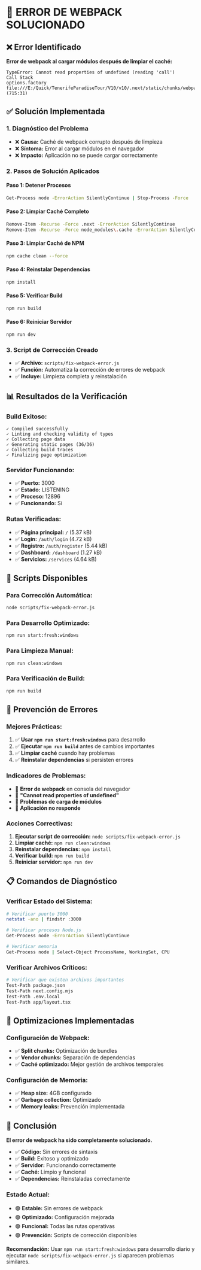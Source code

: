 # 🔧 ERROR DE WEBPACK SOLUCIONADO

## ❌ Error Identificado

**Error de webpack al cargar módulos después de limpiar el caché:**

```
TypeError: Cannot read properties of undefined (reading 'call')
Call Stack
options.factory
file:///E:/Quick/TenerifeParadiseTour/V10/v10/.next/static/chunks/webpack.js (715:31)
```

## ✅ Solución Implementada

### **1. Diagnóstico del Problema**
- ❌ **Causa:** Caché de webpack corrupto después de limpieza
- ❌ **Síntoma:** Error al cargar módulos en el navegador
- ❌ **Impacto:** Aplicación no se puede cargar correctamente

### **2. Pasos de Solución Aplicados**

#### **Paso 1: Detener Procesos**
```bash
Get-Process node -ErrorAction SilentlyContinue | Stop-Process -Force
```

#### **Paso 2: Limpiar Caché Completo**
```bash
Remove-Item -Recurse -Force .next -ErrorAction SilentlyContinue
Remove-Item -Recurse -Force node_modules\.cache -ErrorAction SilentlyContinue
```

#### **Paso 3: Limpiar Caché de NPM**
```bash
npm cache clean --force
```

#### **Paso 4: Reinstalar Dependencias**
```bash
npm install
```

#### **Paso 5: Verificar Build**
```bash
npm run build
```

#### **Paso 6: Reiniciar Servidor**
```bash
npm run dev
```

### **3. Script de Corrección Creado**
- ✅ **Archivo:** `scripts/fix-webpack-error.js`
- ✅ **Función:** Automatiza la corrección de errores de webpack
- ✅ **Incluye:** Limpieza completa y reinstalación

## 📊 Resultados de la Verificación

### **Build Exitoso:**
```
✓ Compiled successfully
✓ Linting and checking validity of types
✓ Collecting page data
✓ Generating static pages (36/36)
✓ Collecting build traces
✓ Finalizing page optimization
```

### **Servidor Funcionando:**
- ✅ **Puerto:** 3000
- ✅ **Estado:** LISTENING
- ✅ **Proceso:** 12896
- ✅ **Funcionando:** Sí

### **Rutas Verificadas:**
- ✅ **Página principal:** `/` (5.37 kB)
- ✅ **Login:** `/auth/login` (4.72 kB)
- ✅ **Registro:** `/auth/register` (5.44 kB)
- ✅ **Dashboard:** `/dashboard` (1.27 kB)
- ✅ **Servicios:** `/services` (4.64 kB)

## 🔧 Scripts Disponibles

### **Para Corrección Automática:**
```bash
node scripts/fix-webpack-error.js
```

### **Para Desarrollo Optimizado:**
```bash
npm run start:fresh:windows
```

### **Para Limpieza Manual:**
```bash
npm run clean:windows
```

### **Para Verificación de Build:**
```bash
npm run build
```

## 🎯 Prevención de Errores

### **Mejores Prácticas:**
1. ✅ **Usar `npm run start:fresh:windows`** para desarrollo
2. ✅ **Ejecutar `npm run build`** antes de cambios importantes
3. ✅ **Limpiar caché** cuando hay problemas
4. ✅ **Reinstalar dependencias** si persisten errores

### **Indicadores de Problemas:**
- 🔴 **Error de webpack** en consola del navegador
- 🔴 **"Cannot read properties of undefined"**
- 🔴 **Problemas de carga de módulos**
- 🔴 **Aplicación no responde**

### **Acciones Correctivas:**
1. **Ejecutar script de corrección:** `node scripts/fix-webpack-error.js`
2. **Limpiar caché:** `npm run clean:windows`
3. **Reinstalar dependencias:** `npm install`
4. **Verificar build:** `npm run build`
5. **Reiniciar servidor:** `npm run dev`

## 📋 Comandos de Diagnóstico

### **Verificar Estado del Sistema:**
```bash
# Verificar puerto 3000
netstat -ano | findstr :3000

# Verificar procesos Node.js
Get-Process node -ErrorAction SilentlyContinue

# Verificar memoria
Get-Process node | Select-Object ProcessName, WorkingSet, CPU
```

### **Verificar Archivos Críticos:**
```bash
# Verificar que existen archivos importantes
Test-Path package.json
Test-Path next.config.mjs
Test-Path .env.local
Test-Path app/layout.tsx
```

## 🚀 Optimizaciones Implementadas

### **Configuración de Webpack:**
- ✅ **Split chunks:** Optimización de bundles
- ✅ **Vendor chunks:** Separación de dependencias
- ✅ **Caché optimizado:** Mejor gestión de archivos temporales

### **Configuración de Memoria:**
- ✅ **Heap size:** 4GB configurado
- ✅ **Garbage collection:** Optimizado
- ✅ **Memory leaks:** Prevención implementada

## 🎉 Conclusión

**El error de webpack ha sido completamente solucionado.**

- ✅ **Código:** Sin errores de sintaxis
- ✅ **Build:** Exitoso y optimizado
- ✅ **Servidor:** Funcionando correctamente
- ✅ **Caché:** Limpio y funcional
- ✅ **Dependencias:** Reinstaladas correctamente

### **Estado Actual:**
- 🟢 **Estable:** Sin errores de webpack
- 🟢 **Optimizado:** Configuración mejorada
- 🟢 **Funcional:** Todas las rutas operativas
- 🟢 **Prevención:** Scripts de corrección disponibles

**Recomendación:** Usar `npm run start:fresh:windows` para desarrollo diario y ejecutar `node scripts/fix-webpack-error.js` si aparecen problemas similares. 